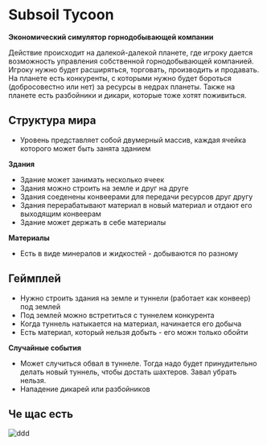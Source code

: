 # Subsoil Tycoon

**Экономический симулятор горнодобывающей компании**

Действие происходит на далекой-далекой планете, где игроку дается возможность управления собственной горнодобывающей компанией.
Игроку нужно будет расширяться, торговать, производить и продавать. На планете есть конкуренты, с которыми нужно будет бороться (добросовестно или нет)
за ресурсы в недрах планеты. Также на планете есть разбойники и дикари, которые тоже хотят поживиться.

## Структура мира
- Уровень представляет собой двумерный массив, каждая ячейка которого может быть занята зданием

**Здания**
- Здание может занимать несколько ячеек
- Здания можно строить на земле и друг на друге
- Здания соеденены конвеерами для передачи ресурсов друг другу
- Здания перерабатывают материал в новый материал и отдают его выходящим конвеерам
- Здание может держать в себе материалы

**Материалы**
- Есть в виде минералов и жидкостей - добываются по разному

## Геймплей
- Нужно строить здания на земле и туннели (работает как конвеер) под землей
- Под землей можно встретиться с туннелем конкурента
- Когда туннель натыкается на материал, начинается его добыча
- Есть материал, который нельзя добыть - его можн только обойти

**Случайные события**
- Может случиться обвал в туннеле. Тогда надо будет принудительно делать новый туннель, чтобы достать шахтеров. Завал убрать нельзя.
- Нападение дикарей или разбойников

## Че щас есть
![ddd](/Screenshot/SubTycoon1.PNG)
